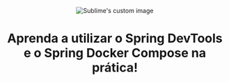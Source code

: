  <p align="center">
  <img src="https://github.com/EduardoNofre/padrao-commit-gitHub/blob/main/hq720.jpg?raw=true" alt="Sublime's custom image"/>  
</p>

 <h1 align="center">
         Aprenda a utilizar o Spring DevTools e o Spring Docker Compose na prática!
 </h1>

